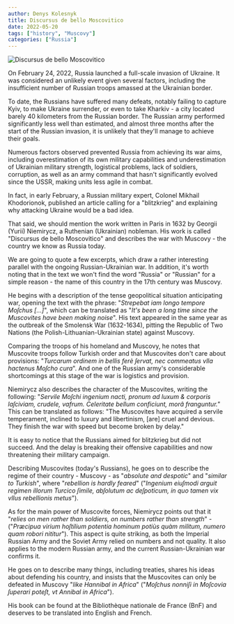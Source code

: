 ```yaml
---
author: Denys Kolesnyk
title: Discursus de bello Moscovitico
date: 2022-05-20
tags: ["history", "Muscovy"]
categories: ["Russia"]
---
```


![Discursus de bello Moscovitico](/images/niemirycz-discursus-de-bello-moscovitico.jpeg)

On February 24, 2022, Russia launched a full-scale invasion of Ukraine. It was considered an unlikely event given several factors, including the insufficient number of Russian troops amassed at the Ukrainian border.

To date, the Russians have suffered many defeats, notably failing to capture Kyiv, to make Ukraine surrender, or even to take Kharkiv - a city located barely 40 kilometers from the Russian border. The Russian army performed significantly less well than estimated, and almost three months after the start of the Russian invasion, it is unlikely that they'll manage to achieve their goals.

Numerous factors observed prevented Russia from achieving its war aims, including overestimation of its own military capabilities and underestimation of Ukrainian military strength, logistical problems, lack of soldiers, corruption, as well as an army command that hasn't significantly evolved since the USSR, making units less agile in combat.

In fact, in early February, a Russian military expert, Colonel Mikhail Khodorionok, published an article calling for a "blitzkrieg" and explaining why attacking Ukraine would be a bad idea.

That said, we should mention the work written in Paris in 1632 by Georgii (Yurii) Niemirycz, a Ruthenian (Ukrainian) nobleman. His work is called "Discursus de bello Moscovitico" and describes the war with Muscovy - the country we know as Russia today.

We are going to quote a few excerpts, which draw a rather interesting parallel with the ongoing Russian-Ukrainian war. In addition, it's worth noting that in the text we won't find the word "Russia" or "Russian" for a simple reason - the name of this country in the 17th century was Muscovy.

He begins with a description of the tense geopolitical situation anticipating war, opening the text with the phrase: "*Strepebat iam longo tempore Moſchus [...]*", which can be translated as "*It's been a long time since the Muscovites have been making noise*". His text appeared in the same year as the outbreak of the Smolensk War (1632-1634), pitting the Republic of Two Nations (the Polish-Lithuanian-Ukrainian state) against Muscovy.

Comparing the troops of his homeland and Muscovy, he notes that Muscovite troops follow Turkish order and that Muscovites don't care about provisions: "*Turcarum ordinem in bellis ferè ſervat, nec commeatus vlla hactenus Moſcho cura*". And one of the Russian army's considerable shortcomings at this stage of the war is logistics and provision.

Niemirycz also describes the character of the Muscovites, writing the following: "*Servile Moſchi ingenium nacti, pronum ad luxum & corporis laſciviam, crudele, vafrum. Celeritate bellum conficiunt, morâ franguntur."* This can be translated as follows: "The Muscovites have acquired a servile temperament, inclined to luxury and libertinism, [are] cruel and devious. They finish the war with speed but become broken by delay."

It is easy to notice that the Russians aimed for blitzkrieg but did not succeed. And the delay is breaking their offensive capabilities and now threatening their military campaign.

Describing Muscovites (today's Russians), he goes on to describe the regime of their country - Muscovy - as "*absolute and despotic*" and "*similar to Turkish*", where "*rebellion is hardly feared*" ("*Ingenium eiuſmodi arguit regimen illorum Turcico ſimile, abſolutum ac deſpoticum, in quo tamen vix vllus rebellionis metus*").

As for the main power of Muscovite forces, Niemirycz points out that it "*relies on men rather than soldiers, on numbers rather than strength*" - ("*Præcipua virium hoſtilium potentia hominum potiùs quàm militum, numero quam robori nititur*"). This aspect is quite striking, as both the Imperial Russian Army and the Soviet Army relied on numbers and not quality. It also applies to the modern Russian army, and the current Russian-Ukrainian war confirms it.

He goes on to describe many things, including treaties, shares his ideas about defending his country, and insists that the Muscovites can only be defeated in Muscovy "*like Hannibal in Africa*" ("*Moſchus nonniſi in Moſcovia ſuperari poteſt, vt Annibal in Africa*").

His book can be found at the Bibliothèque nationale de France (BnF) and deserves to be translated into English and French.